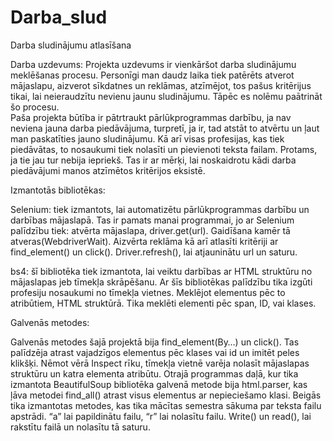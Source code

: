 # Darba_slud
Darba sludinājumu atlasīšana

Darba uzdevums:
      Projekta uzdevums ir vienkāršot darba sludinājumu meklēšanas procesu. Personīgi man daudz laika tiek patērēts atverot mājaslapu, aizverot sīkdatnes un reklāmas, atzīmējot, tos pašus kritērijus tikai, lai neieraudzītu nevienu jaunu sludinājumu. Tāpēc es nolēmu paātrināt šo procesu.   
    Paša projekta būtība ir pātrtraukt pārlūkprogrammas darbību, ja nav
neviena jauna darba piedāvājuma, turpretī, ja ir, tad atstāt to atvērtu un ļaut man paskatīties jauno sludinājumu. Kā arī visas profesijas, kas tiek piedāvātas, to nosaukumi tiek nolasīti un pievienoti teksta failam. Protams, ja tie jau tur nebija iepriekš. Tas ir ar mērķi, lai noskaidrotu kādi darba piedāvājumi manos atzīmētos kritērijos eksistē.

Izmantotās bibliotēkas:

  Selenium: tiek izmantots, lai automatizētu pārlūkprogrammas darbību un darbības mājaslapā. Tas ir pamats manai programmai, jo ar Selenium palīdzību tiek: atvērta mājaslapa, driver.get(url). Gaidīšana kamēr tā atveras(WebdriverWait). Aizvērta reklāma kā arī atlasīti kritēriji ar find_element() un click(). Driver.refresh(), lai atjauninātu url un saturu.

  bs4: šī bibliotēka tiek izmantota, lai veiktu darbības ar HTML struktūru no mājaslapas jeb tīmekļa skrāpēšanu. Ar šīs bibliotēkas palīdzību tika izgūti profesiju nosaukumi no tīmekļa vietnes. Meklējot elementus pēc to atribūtiem, HTML struktūrā. Tika meklēti elementi pēc span, ID, vai klases.

Galvenās metodes:

  Galvenās metodes šajā projektā bija find_element(By…) un click(). Tas palīdzēja atrast vajadzīgos elementus pēc klases vai id un imitēt peles klikšķi. Nēmot vērā Inspect rīku, tīmekļa vietnē varēja nolasīt mājaslapas struktūru un katra elementa atribūtu.
  Otrajā programmas daļā, kur tika izmantota BeautifulSoup bibliotēka galvenā metode bija html.parser, kas ļāva metodei find_all() atrast visus elementus ar nepieciešamo klasi. Beigās tika izmantotas metodes, kas tika mācītas semestra sākuma par teksta failu apstrādi. “a” lai papildinātu failu, “r” lai nolasītu failu. Write() un read(), lai rakstītu failā un nolasītu tā saturu.

